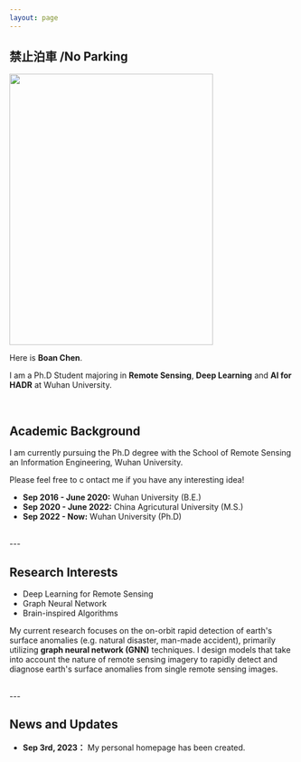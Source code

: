 ```yaml
---
layout: page
---
```


## 禁止泊車 /No Parking

<img src="https://cbachen1997.github.io/images/boan_2024.jpg" class="floatpic" width="360" height="480">

Here is **Boan Chen**.

I am a Ph.D Student majoring in **Remote Sensing**, **Deep Learning** and **AI for HADR** at Wuhan University. 
<!-- #TODO add CV -->
<!-- Here is [my Resume](https://caihanlin.com/file/Resume-HanlinCAI.pdf). -->  
<br>

## Academic Background

I am currently pursuing the Ph.D degree with the School of Remote Sensing an Information Engineering, Wuhan University. 

Please feel free to c   ontact me if you have any interesting idea!

- **Sep 2016 - June 2020:** Wuhan University (B.E.)
- **Sep 2020 - June 2022:** China Agricutural University (M.S.)
- **Sep 2022 - Now:** Wuhan University (Ph.D)

<br>
---

## Research Interests

- Deep Learning for Remote Sensing
- Graph Neural Network
- Brain-inspired Algorithms

My current research focuses on the on-orbit rapid detection of earth's surface anomalies (e.g. natural disaster, man-made accident), primarily utilizing **graph neural network (GNN)** techniques. I design models that take into account the nature of remote sensing imagery to rapidly detect and diagnose earth's surface anomalies from single remote sensing images.

<br>
---

## News and Updates

- **Sep 3rd, 2023：** My personal homepage has been created.

<br>
